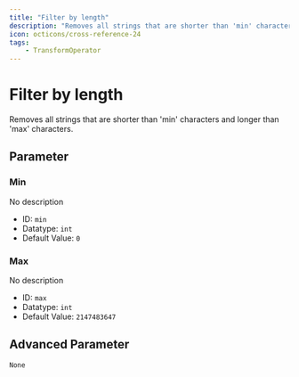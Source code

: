 ```yaml
---
title: "Filter by length"
description: "Removes all strings that are shorter than 'min' characters and longer than 'max' characters."
icon: octicons/cross-reference-24
tags: 
    - TransformOperator
---
```

# Filter by length
<!-- This file was generated - DO NOT CHANGE IT MANUALLY -->



Removes all strings that are shorter than 'min' characters and longer than 'max' characters.


## Parameter

### Min

No description

- ID: `min`
- Datatype: `int`
- Default Value: `0`



### Max

No description

- ID: `max`
- Datatype: `int`
- Default Value: `2147483647`





## Advanced Parameter

`None`